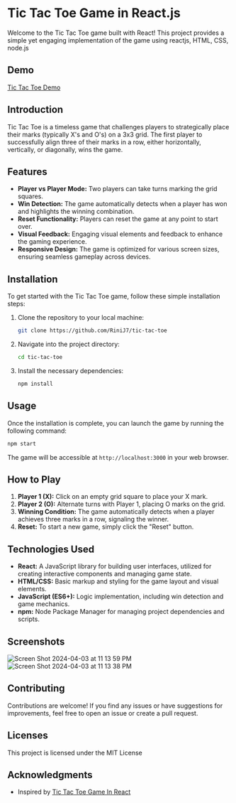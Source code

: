
# Tic Tac Toe Game in React.js

Welcome to the Tic Tac Toe game built with React! This project provides a simple yet engaging implementation of the game using reactjs, HTML, CSS, node.js

## Demo

[Tic Tac Toe Demo](https://tic-tac-toe-nu-umber.vercel.app/)

## Introduction
Tic Tac Toe is a timeless game that challenges players to strategically place their marks (typically X's and O's) on a 3x3 grid. The first player to successfully align three of their marks in a row, either horizontally, vertically, or diagonally, wins the game.

## Features
- **Player vs Player Mode:** Two players can take turns marking the grid squares.
- **Win Detection:** The game automatically detects when a player has won and highlights the winning combination.
- **Reset Functionality:** Players can reset the game at any point to start over.
- **Visual Feedback:** Engaging visual elements and feedback to enhance the gaming experience.
- **Responsive Design:** The game is optimized for various screen sizes, ensuring seamless gameplay across devices.

## Installation
To get started with the Tic Tac Toe game, follow these simple installation steps:

1. Clone the repository to your local machine:
    ```bash
    git clone https://github.com/RiniJ7/tic-tac-toe
    ```
2. Navigate into the project directory:
    ```bash
    cd tic-tac-toe
    ```
3. Install the necessary dependencies:
    ```bash
    npm install
    ```

## Usage
Once the installation is complete, you can launch the game by running the following command:
```bash
npm start
```
The game will be accessible at `http://localhost:3000` in your web browser.

## How to Play
1. **Player 1 (X):** Click on an empty grid square to place your X mark.
2. **Player 2 (O):** Alternate turns with Player 1, placing O marks on the grid.
3. **Winning Condition:** The game automatically detects when a player achieves three marks in a row, signaling the winner.
4. **Reset:** To start a new game, simply click the "Reset" button.

## Technologies Used
- **React:** A JavaScript library for building user interfaces, utilized for creating interactive components and managing game state.
- **HTML/CSS:** Basic markup and styling for the game layout and visual elements.
- **JavaScript (ES6+):** Logic implementation, including win detection and game mechanics.
- **npm:** Node Package Manager for managing project dependencies and scripts.

## Screenshots

![Screen Shot 2024-04-03 at 11 13 59 PM](https://github.com/RiniJ7/tic-tac-toe/assets/125235432/435fa47d-fe5b-450e-982a-5c2c464c3e0e)
![Screen Shot 2024-04-03 at 11 13 38 PM](https://github.com/RiniJ7/tic-tac-toe/assets/125235432/369cc14e-e2c6-4a83-8336-362f2858a415)


## Contributing

Contributions are welcome! If you find any issues or have suggestions for improvements, feel free to open an issue or create a pull request.

## Licenses

This project is licensed under the MIT License 

## Acknowledgments

- Inspired by [Tic Tac Toe Game In React](https://www.youtube.com/watch?v=lYtPscvwgP4&t=895s)

